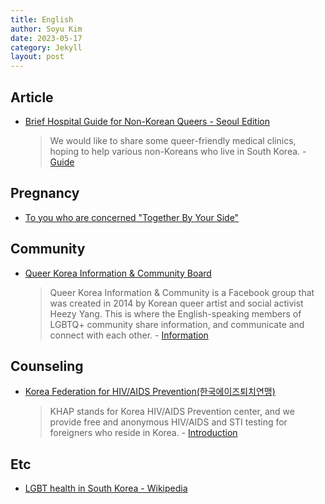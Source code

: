 ```yaml
---
title: English
author: Soyu Kim
date: 2023-05-17
category: Jekyll
layout: post
---
```


Article
----
* [Brief Hospital Guide for Non-Korean Queers - Seoul Edition](https://www.lgbtnewskorea.com/en/post/inclusivehospitals-2)
  > We would like to share some queer-friendly medical clinics, hoping to help various non-Koreans who live in South Korea. - [Guide](https://www.lgbtnewskorea.com/en/post/inclusivehospitals-2)

Pregnancy
----
* [To you who are concerned "Together By Your Side"
](https://www.byyourside-share.org/?lang=en)

Community
----

* [Queer Korea Information & Community Board](https://www.facebook.com/groups/559595980828306)
  > Queer Korea Information & Community is a Facebook group that was created in 2014 by Korean queer artist and social activist Heezy Yang. This is where the English-speaking members of LGBTQ+ community share information, and communicate and connect with each other. - [Information](https://www.facebook.com/groups/559595980828306)

Counseling
----

* [Korea Federation for HIV/AIDS Prevention(한국에이즈퇴치연맹)](https://www.khap.org/)
  > KHAP stands for Korea HIV/AIDS Prevention center, and we provide free and anonymous HIV/AIDS and STI testing for foreigners who reside in Korea. - [Introduction](https://www.khap.org/sub/sub01_01.php)

Etc
----
* [LGBT health in South Korea - Wikipedia](https://en.wikipedia.org/wiki/LGBT_health_in_South_Korea)
